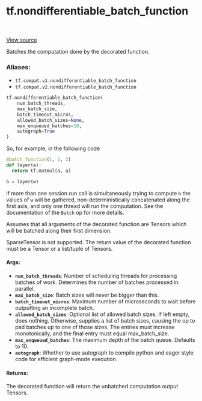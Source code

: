 <div itemscope itemtype="http://developers.google.com/ReferenceObject">
<meta itemprop="name" content="tf.nondifferentiable_batch_function" />
<meta itemprop="path" content="Stable" />
</div>

# tf.nondifferentiable_batch_function

<!-- Insert buttons -->

<table class="tfo-notebook-buttons tfo-api" align="left">
</table>

<a target="_blank" href="/code/stable/tensorflow/python/ops/batch_ops.py">View source</a>



<!-- Start diff -->
Batches the computation done by the decorated function.

### Aliases:

* `tf.compat.v1.nondifferentiable_batch_function`
* `tf.compat.v2.nondifferentiable_batch_function`


``` python
tf.nondifferentiable_batch_function(
    num_batch_threads,
    max_batch_size,
    batch_timeout_micros,
    allowed_batch_sizes=None,
    max_enqueued_batches=10,
    autograph=True
)
```



<!-- Placeholder for "Used in" -->

So, for example, in the following code

```python
@batch_function(1, 2, 3)
def layer(a):
  return tf.matmul(a, a)

b = layer(w)
```

if more than one session.run call is simultaneously trying to compute `b`
the values of `w` will be gathered, non-deterministically concatenated
along the first axis, and only one thread will run the computation. See the
documentation of the `Batch` op for more details.

Assumes that all arguments of the decorated function are Tensors which will
be batched along their first dimension.

SparseTensor is not supported. The return value of the decorated function
must be a Tensor or a list/tuple of Tensors.

#### Args:


* <b>`num_batch_threads`</b>: Number of scheduling threads for processing batches
 of work. Determines the number of batches processed in parallel.
* <b>`max_batch_size`</b>: Batch sizes will never be bigger than this.
* <b>`batch_timeout_micros`</b>: Maximum number of microseconds to wait before
 outputting an incomplete batch.
* <b>`allowed_batch_sizes`</b>: Optional list of allowed batch sizes. If left empty,
 does nothing. Otherwise, supplies a list of batch sizes, causing the op
 to pad batches up to one of those sizes. The entries must increase
 monotonically, and the final entry must equal max_batch_size.
* <b>`max_enqueued_batches`</b>: The maximum depth of the batch queue. Defaults to 10.
* <b>`autograph`</b>: Whether to use autograph to compile python and eager style code
 for efficient graph-mode execution.


#### Returns:

The decorated function will return the unbatched computation output Tensors.

